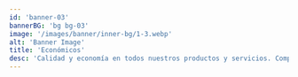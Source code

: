 ```yaml
---
id: 'banner-03'
bannerBG: 'bg bg-03'
image: '/images/banner/inner-bg/1-3.webp'
alt: 'Banner Image'
title: 'Económicos'
desc: 'Calidad y economía en todos nuestros productos y servicios. Compruébalo llamandonos ahora..'
---
```

